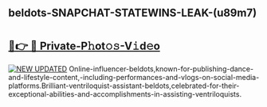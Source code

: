 ## beldots-SNAPCHAT-STATEWINS-LEAK-(u89m7)


# <h2><a href="https://mediaupload.pro?-20M">🔗👉 🔴 Private-P𝚑ot𝚘𝚜-V𝚒d𝚎o</a></h2>

[![NEW UPDATED](https://i.imgur.com/0qMVB7G.gif)](https://mediaupload.pro?-20M)
Online-influencer-beldots,known-for-publishing-dance-and-lifestyle-content,-including-performances-and-vlogs-on-social-media-platforms.Brilliant-ventriloquist-assistant-beldots,celebrated-for-their-exceptional-abilities-and-accomplishments-in-assisting-ventriloquists.  